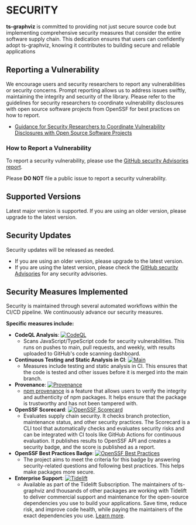 # SECURITY

**ts-graphviz** is committed to providing not just secure source code but implementing comprehensive security measures that consider the entire software supply chain.
This dedication ensures that users can confidently adopt ts-graphviz, knowing it contributes to building secure and reliable applications

## Reporting a Vulnerability

We encourage users and security researchers to report any vulnerabilities or security concerns. Prompt reporting allows us to address issues swiftly, maintaining the integrity and security of the library.
Please refer to the guidelines for security researchers to coordinate vulnerability disclosures with open source software projects from OpenSSF for best practices on how to report.

- [Guidance for Security Researchers to Coordinate Vulnerability Disclosures with Open Source Software Projects](https://github.com/ossf/oss-vulnerability-guide/blob/main/finder-guide.md#readme)

### How to Report a Vulnerability

To report a security vulnerability, please use the
[GitHub security Advisories report](https://github.com/ts-graphviz/ts-graphviz/security/advisories/new).

Please **DO NOT** file a public issue to report a security vulnerability.

## Supported Versions

Latest major version is supported.
If you are using an older version, please upgrade to the latest version.

## Security Updates

Security updates will be released as needed.

- If you are using an older version, please upgrade to the latest version.
- If you are using the latest version, please check the [GitHub security Advisories](https://github.com/ts-graphviz/ts-graphviz/security/advisories) for any security advisories.

## Security Measures Implemented

Security is maintained through several automated workflows within the CI/CD pipeline.
We continuously advance our security measures.

**Specific measures include:**

- **CodeQL Analysis**: [![CodeQL](https://github.com/ts-graphviz/ts-graphviz/actions/workflows/codeql-analysis.yml/badge.svg)](https://github.com/ts-graphviz/ts-graphviz/actions/workflows/codeql-analysis.yml)
  - Scans JavaScript/TypeScript code for security vulnerabilities. This runs on pushes to main, pull requests, and weekly, with results uploaded to GitHub's code scanning dashboard.
- **Continuous Testing and Static Analysis in CI**: [![Main](https://github.com/ts-graphviz/ts-graphviz/actions/workflows/main.yaml/badge.svg)](https://github.com/ts-graphviz/ts-graphviz/actions/workflows/main.yaml)
  - Measures include testing and static analysis in CI. This ensures that the code is tested and other issues before it is merged into the main branch.
- **Provenance**: [![Provenance](https://img.shields.io/badge/npm_package-provenanced-grean)](https://www.npmjs.com/package/ts-graphviz)
  - [npm provenance](https://docs.npmjs.com/generating-provenance-statements) is a feature that allows users to verify the integrity and authenticity of npm packages. It helps ensure that the package is trustworthy and has not been tampered with.
- **OpenSSF Scorecard**: [![OpenSSF Scorecard](https://api.scorecard.dev/projects/github.com/ts-graphviz/ts-graphviz/badge)](https://scorecard.dev/viewer/?uri=github.com/ts-graphviz/ts-graphviz)
  - Evaluates supply chain security. It checks branch protection, maintenance status, and other security practices. The Scorecard is a CLI tool that automatically checks and evaluates security risks and can be integrated with CI tools like GitHub Actions for continuous evaluation. It publishes results to OpenSSF API and creates a security badge, and the score is published as a report.
- **OpenSSF Best Practices Badge**: [![OpenSSF Best Practices](https://www.bestpractices.dev/projects/8396/badge)](https://www.bestpractices.dev/projects/8396)
  - The project aims to meet the criteria for this badge by answering security-related questions and following best practices. This helps make packages more secure.
- **Enterprise Support**: [![Tidelift](https://tidelift.com/badges/package/npm/ts-graphviz?style=flat)](https://tidelift.com/subscription/pkg/npm-ts-graphviz?utm_source=npm-ts-graphviz&utm_medium=readme)
  - Available as part of the Tidelift Subscription. The maintainers of ts-graphviz and thousands of other packages are working with Tidelift to deliver commercial support and maintenance for the open-source dependencies you use to build your applications. Save time, reduce risk, and improve code health, while paying the maintainers of the exact dependencies you use. [Learn more](https://tidelift.com/subscription/pkg/npm-ts-graphviz?utm_source=npm-ts-graphviz&utm_medium=referral&utm_campaign=enterprise&utm_term=repo).


